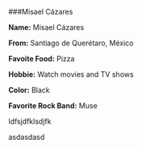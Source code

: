 ###Misael Cázares

**Name:** Misael Cázares

**From:** Santiago de Querétaro, México

**Favoite Food:** Pizza

**Hobbie:** Watch movies and TV shows

**Color:** Black

**Favorite Rock Band:** Muse

ldfsjdfklsdjfk

asdasdasd
